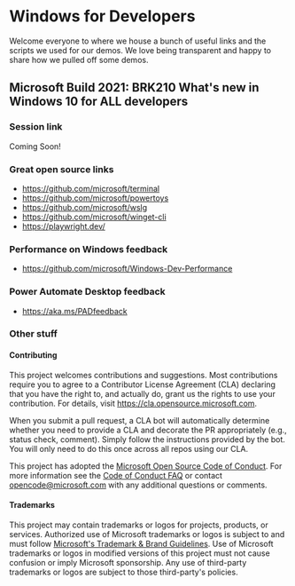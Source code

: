 # Windows for Developers

Welcome everyone to where we house a bunch of useful links and the scripts we used for our demos.  We love being transparent and happy to share how we pulled off some demos.

## Microsoft Build 2021: BRK210 What's new in Windows 10 for ALL developers

### Session link

Coming Soon!

### Great open source links

- https://github.com/microsoft/terminal
- https://github.com/microsoft/powertoys
- https://github.com/microsoft/wslg
- https://github.com/microsoft/winget-cli
- https://playwright.dev/

### Performance on Windows feedback

- https://github.com/microsoft/Windows-Dev-Performance

### Power Automate Desktop feedback

- https://aka.ms/PADfeedback

### Other stuff

#### Contributing

This project welcomes contributions and suggestions.  Most contributions require you to agree to a
Contributor License Agreement (CLA) declaring that you have the right to, and actually do, grant us
the rights to use your contribution. For details, visit https://cla.opensource.microsoft.com.

When you submit a pull request, a CLA bot will automatically determine whether you need to provide
a CLA and decorate the PR appropriately (e.g., status check, comment). Simply follow the instructions
provided by the bot. You will only need to do this once across all repos using our CLA.

This project has adopted the [Microsoft Open Source Code of Conduct](https://opensource.microsoft.com/codeofconduct/).
For more information see the [Code of Conduct FAQ](https://opensource.microsoft.com/codeofconduct/faq/) or
contact [opencode@microsoft.com](mailto:opencode@microsoft.com) with any additional questions or comments.

#### Trademarks

This project may contain trademarks or logos for projects, products, or services. Authorized use of Microsoft 
trademarks or logos is subject to and must follow 
[Microsoft's Trademark & Brand Guidelines](https://www.microsoft.com/en-us/legal/intellectualproperty/trademarks/usage/general).
Use of Microsoft trademarks or logos in modified versions of this project must not cause confusion or imply Microsoft sponsorship.
Any use of third-party trademarks or logos are subject to those third-party's policies.
